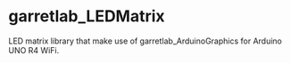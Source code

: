 # garretlab_LEDMatrix
LED matrix library that make use of garretlab_ArduinoGraphics for Arduino UNO R4 WiFi.
